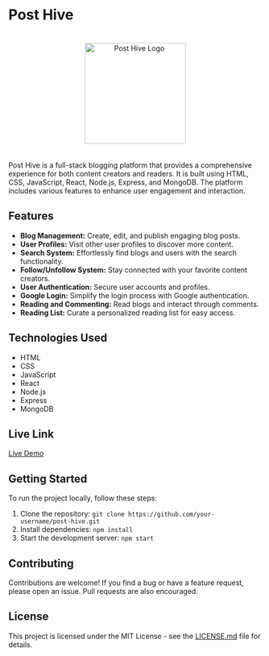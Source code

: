 # Post Hive

<div style="background-color: white; padding: 20px; text-align: center; width:full;">
  <img src="client/public/logo.jpg" alt="Post Hive Logo" width="200">
</div>


Post Hive is a full-stack blogging platform that provides a comprehensive experience for both content creators and readers. It is built using HTML, CSS, JavaScript, React, Node.js, Express, and MongoDB. The platform includes various features to enhance user engagement and interaction.

## Features

- **Blog Management:** Create, edit, and publish engaging blog posts.
- **User Profiles:** Visit other user profiles to discover more content.
- **Search System:** Effortlessly find blogs and users with the search functionality.
- **Follow/Unfollow System:** Stay connected with your favorite content creators.
- **User Authentication:** Secure user accounts and profiles.
- **Google Login:** Simplify the login process with Google authentication.
- **Reading and Commenting:** Read blogs and interact through comments.
- **Reading List:** Curate a personalized reading list for easy access.

## Technologies Used

- HTML
- CSS
- JavaScript
- React
- Node.js
- Express
- MongoDB

## Live Link

[Live Demo](https://posthive-phi.vercel.app/)


## Getting Started

To run the project locally, follow these steps:

1. Clone the repository: `git clone https://github.com/your-username/post-hive.git`
2. Install dependencies: `npm install`
3. Start the development server: `npm start`

## Contributing

Contributions are welcome! If you find a bug or have a feature request, please open an issue. Pull requests are also encouraged.

## License

This project is licensed under the MIT License - see the [LICENSE.md](LICENSE.md) file for details.
